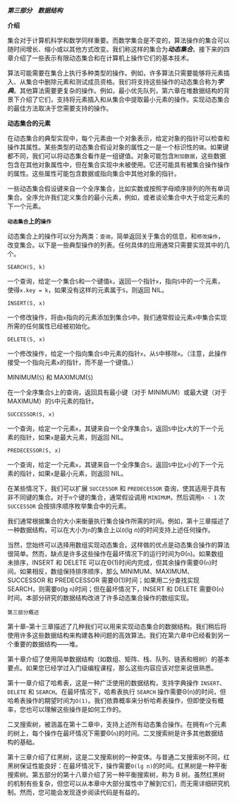 ***第三部分    数据结构***

**介绍**

集合对于计算机科学和数学同样重要。而数学集合是不变的，算法操作的集合可以随时间增长、缩小或以其他方式改变。我们称这样的集合为***动态集合***。接下来的四章介绍了一些表示有限动态集合和在计算机上操作它们的基本技术。

算法可能需要在集合上执行多种类型的操作。例如，许多算法只需要能够将元素插入、从集合中删除元素和测试成员资格。我们将支持这些操作的动态集合称为***字典***。其他算法需要更复杂的操作。例如，最小优先队列，第六章在堆数据结构的背景下介绍了它们，支持将元素插入和从集合中提取最小元素的操作。实现动态集合的最佳方法取决于您需要支持的操作。

**动态集合的元素**

在动态集合的典型实现中，每个元素由一个对象表示，给定对象的指针可以检查和操作其属性。某些类型的动态集合假设对象的属性之一是一个标识性的`键`。如果键都不同，我们可以将动态集合看作是一组键值。对象可能包含`附加数据`，这些数据包含在其他对象属性中，但在集合实现中未被使用。它还可能具有被集合操作操作的属性。这些属性可能包含数据或指向集合中其他对象的指针。

一些动态集合假设键来自一个全序集合，比如实数或按照字母顺序排列的所有单词集合。全序允许我们定义集合的最小元素，例如，或者谈论集合中大于给定元素的下一个元素。

**`动态集合`上的`操作`**

动态集合上的操作可以分为两类：`查询`，简单返回关于集合的信息，和`修改操作`，改变集合。以下是一些典型操作的列表。任何具体的应用通常只需要实现其中的几个。

`SEARCH(S, k)`

一个查询，给定一个集合`S`和一个键值`k`，返回一个指针`x`，指向`S`中的一个元素，使得`x.key = k`，如果没有这样的元素属于`S`，则返回 NIL。

`INSERT(S, x)`  

一个修改操作，将由`x`指向的元素添加到集合`S`中。我们通常假设元素`x`中集合实现所需的任何属性已经被初始化。

`DELETE(S, x)`

一个修改操作，给定一个指向集合`S`中元素的指针`x`，从`S`中移除`x`。（注意，此操作接受一个指向元素`x`的指针，而不是一个键值。）

MINIMUM(`S`) 和 MAXIMUM(`S`)

在一个全序集合`S`上的查询，返回具有最小键（对于 MINIMUM）或最大键（对于 MAXIMUM）的`S`中元素的指针。

`SUCCESSOR(S, x)`

一个查询，给定一个元素`x`，其键来自一个全序集合`S`，返回`S`中比`x`大的下一个元素的指针，如果`x`是最大元素，则返回 NIL。

`PREDECESSOR(S, x)`

一个查询，给定一个元素`x`，其键来自一个全序集合`S`，返回`S`中比`x`小的下一个元素的指针，如果`x`是最小元素，则返回 NIL。

在某些情况下，我们可以扩展 `SUCCESSOR` 和 `PREDECESSOR` 查询，使其适用于具有非不同键的集合。对于`n`个键的集合，通常假设调用 `MINIMUM`，然后调用`n - 1` 次 `SUCCESSOR` 会按排序顺序枚举集合中的元素。

我们通常根据集合的大小来衡量执行集合操作所需的时间。例如，第十三章描述了一种数据结构，可以在大小为`n`的集合上以`O`(lg *n*)的时间支持上述任何操作。

当然，您始终可以选择用数组实现动态集合。这样做的优点是动态集合操作的算法很简单。然而，缺点是许多这些操作在最坏情况下的运行时间为Θ(`n`)。如果数组未排序，INSERT 和 DELETE 可以在Θ(1)时间内完成，但其余操作需要Θ(`n`)时间。如果相反，数组保持排序顺序，那么 MINIMUM、MAXIMUM、SUCCESSOR 和 PREDECESSOR 需要Θ(1)时间；如果用二分查找实现 SEARCH，则需要`O`(lg `n`)时间；但在最坏情况下，INSERT 和 DELETE 需要Θ(`n`)时间。本部分研究的数据结构改进了许多动态集合操作的数组实现。

`第三部分概述`

第十章–第十三章描述了几种我们可以用来实现动态集合的数据结构。我们稍后将使用许多这些数据结构来构建各种问题的高效算法。我们在第六章中已经看到另一个重要的数据结构——堆。

第十章介绍了使用简单数据结构（如数组、矩阵、栈、队列、链表和根树）的基本要点。如果您已经学过入门级编程课程，那么这些内容应该对您来说很熟悉。

第十一章介绍了哈希表，这是一种广泛使用的数据结构，支持字典操作 `INSERT`、`DELETE` 和 `SEARCH`。在最坏情况下，哈希表执行 `SEARCH` 操作需要Θ(n)的时间，但哈希表操作的期望时间为`O(1)`。我们依靠概率来分析哈希表操作，但即使没有概率，您也可以理解这些操作是如何工作的。

二叉搜索树，被涵盖在第十二章中，支持上述所有动态集合操作。在拥有`n`个元素的树上，每个操作在最坏情况下需要Θ(`n`)的时间。二叉搜索树是许多其他数据结构的基础。

第十三章介绍了红黑树，这是二叉搜索树的一种变体。与普通二叉搜索树不同，红黑树保证性能良好：在最坏情况下，操作需要`O(lg n)`的时间。红黑树是一种平衡搜索树。第五部分的第十八章介绍了另一种平衡搜索树，称为 B 树。虽然红黑树的机制有些复杂，但您可以从本章中大部分属性中了解到它们，而无需详细研究机制。然而，您可能会发现逐步阅读代码是有益的。
